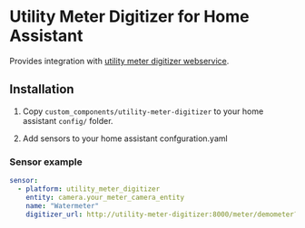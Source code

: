 # Utility Meter Digitizer for Home Assistant

Provides integration with [utility meter digitizer webservice](https://github.com/laurynas/utility-meter-digitizer).

## Installation

1. Copy `custom_components/utility-meter-digitizer` to your home assistant `config/` folder.

2. Add sensors to your home assistant confguration.yaml

### Sensor example
```yaml
sensor:
  - platform: utility_meter_digitizer
    entity: camera.your_meter_camera_entity
    name: "Watermeter"
    digitizer_url: http://utility-meter-digitizer:8000/meter/demometer?decimals=3&max_increase=0.1
```
